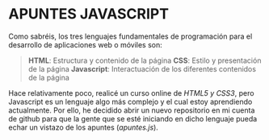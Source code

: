 <h1> APUNTES JAVASCRIPT </h1>

Como sabréis, los tres lenguajes fundamentales de programación para el desarrollo de aplicaciones web o móviles son:
 > **HTML**: Estructura y contenido de la página
 > **CSS**: Estilo y presentación de la página
 > **Javascript**: Interactuación de los diferentes contenidos de la página

Hace relativamente poco, realicé un curso online de *HTML5 y CSS3*, pero Javascript es un lenguaje algo más complejo y el cual estoy aprendiendo actualmente. Por ello, he decidido abrir un nuevo repositorio en mi cuenta de github para que la gente que se esté iniciando en dicho lenguaje pueda echar un vistazo de los apuntes (*apuntes.js*).
